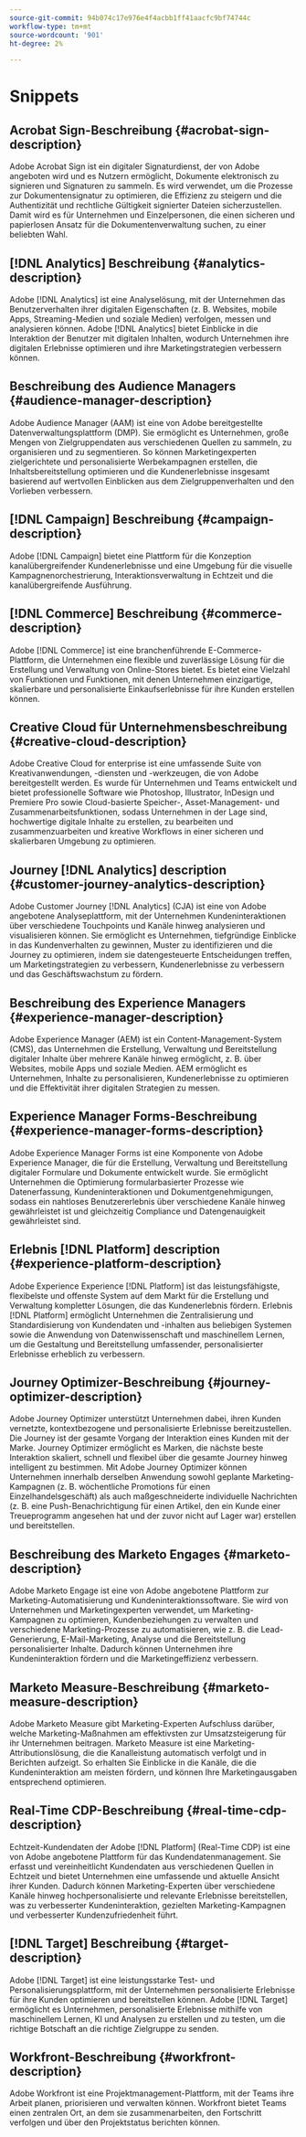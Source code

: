 ```yaml
---
source-git-commit: 94b074c17e976e4f4acbb1ff41aacfc9bf74744c
workflow-type: tm+mt
source-wordcount: '901'
ht-degree: 2%

---
```

# Snippets

## Acrobat Sign-Beschreibung {#acrobat-sign-description}

Adobe Acrobat Sign ist ein digitaler Signaturdienst, der von Adobe angeboten wird und es Nutzern ermöglicht, Dokumente elektronisch zu signieren und Signaturen zu sammeln. Es wird verwendet, um die Prozesse zur Dokumentensignatur zu optimieren, die Effizienz zu steigern und die Authentizität und rechtliche Gültigkeit signierter Dateien sicherzustellen. Damit wird es für Unternehmen und Einzelpersonen, die einen sicheren und papierlosen Ansatz für die Dokumentenverwaltung suchen, zu einer beliebten Wahl.

## [!DNL Analytics] Beschreibung {#analytics-description}

Adobe [!DNL Analytics] ist eine Analyselösung, mit der Unternehmen das Benutzerverhalten ihrer digitalen Eigenschaften (z. B. Websites, mobile Apps, Streaming-Medien und soziale Medien) verfolgen, messen und analysieren können. Adobe [!DNL Analytics] bietet Einblicke in die Interaktion der Benutzer mit digitalen Inhalten, wodurch Unternehmen ihre digitalen Erlebnisse optimieren und ihre Marketingstrategien verbessern können.

## Beschreibung des Audience Managers {#audience-manager-description}

Adobe Audience Manager (AAM) ist eine von Adobe bereitgestellte Datenverwaltungsplattform (DMP). Sie ermöglicht es Unternehmen, große Mengen von Zielgruppendaten aus verschiedenen Quellen zu sammeln, zu organisieren und zu segmentieren. So können Marketingexperten zielgerichtete und personalisierte Werbekampagnen erstellen, die Inhaltsbereitstellung optimieren und die Kundenerlebnisse insgesamt basierend auf wertvollen Einblicken aus dem Zielgruppenverhalten und den Vorlieben verbessern.

## [!DNL Campaign] Beschreibung {#campaign-description}

Adobe [!DNL Campaign] bietet eine Plattform für die Konzeption kanalübergreifender Kundenerlebnisse und eine Umgebung für die visuelle Kampagnenorchestrierung, Interaktionsverwaltung in Echtzeit und die kanalübergreifende Ausführung.

## [!DNL Commerce] Beschreibung {#commerce-description}

Adobe [!DNL Commerce] ist eine branchenführende E-Commerce-Plattform, die Unternehmen eine flexible und zuverlässige Lösung für die Erstellung und Verwaltung von Online-Stores bietet. Es bietet eine Vielzahl von Funktionen und Funktionen, mit denen Unternehmen einzigartige, skalierbare und personalisierte Einkaufserlebnisse für ihre Kunden erstellen können.

## Creative Cloud für Unternehmensbeschreibung {#creative-cloud-description}

Adobe Creative Cloud for enterprise ist eine umfassende Suite von Kreativanwendungen, -diensten und -werkzeugen, die von Adobe bereitgestellt werden. Es wurde für Unternehmen und Teams entwickelt und bietet professionelle Software wie Photoshop, Illustrator, InDesign und Premiere Pro sowie Cloud-basierte Speicher-, Asset-Management- und Zusammenarbeitsfunktionen, sodass Unternehmen in der Lage sind, hochwertige digitale Inhalte zu erstellen, zu bearbeiten und zusammenzuarbeiten und kreative Workflows in einer sicheren und skalierbaren Umgebung zu optimieren.

## Journey [!DNL Analytics] description {#customer-journey-analytics-description}

Adobe Customer Journey [!DNL Analytics] (CJA) ist eine von Adobe angebotene Analyseplattform, mit der Unternehmen Kundeninteraktionen über verschiedene Touchpoints und Kanäle hinweg analysieren und visualisieren können. Sie ermöglicht es Unternehmen, tiefgründige Einblicke in das Kundenverhalten zu gewinnen, Muster zu identifizieren und die Journey zu optimieren, indem sie datengesteuerte Entscheidungen treffen, um Marketingstrategien zu verbessern, Kundenerlebnisse zu verbessern und das Geschäftswachstum zu fördern.

## Beschreibung des Experience Managers {#experience-manager-description}

Adobe Experience Manager (AEM) ist ein Content-Management-System (CMS), das Unternehmen die Erstellung, Verwaltung und Bereitstellung digitaler Inhalte über mehrere Kanäle hinweg ermöglicht, z. B. über Websites, mobile Apps und soziale Medien. AEM ermöglicht es Unternehmen, Inhalte zu personalisieren, Kundenerlebnisse zu optimieren und die Effektivität ihrer digitalen Strategien zu messen.

## Experience Manager Forms-Beschreibung {#experience-manager-forms-description}

Adobe Experience Manager Forms ist eine Komponente von Adobe Experience Manager, die für die Erstellung, Verwaltung und Bereitstellung digitaler Formulare und Dokumente entwickelt wurde. Sie ermöglicht Unternehmen die Optimierung formularbasierter Prozesse wie Datenerfassung, Kundeninteraktionen und Dokumentgenehmigungen, sodass ein nahtloses Benutzererlebnis über verschiedene Kanäle hinweg gewährleistet ist und gleichzeitig Compliance und Datengenauigkeit gewährleistet sind.

## Erlebnis [!DNL Platform] description {#experience-platform-description}

Adobe Experience Experience [!DNL Platform] ist das leistungsfähigste, flexibelste und offenste System auf dem Markt für die Erstellung und Verwaltung kompletter Lösungen, die das Kundenerlebnis fördern. Erlebnis [!DNL Platform] ermöglicht Unternehmen die Zentralisierung und Standardisierung von Kundendaten und -inhalten aus beliebigen Systemen sowie die Anwendung von Datenwissenschaft und maschinellem Lernen, um die Gestaltung und Bereitstellung umfassender, personalisierter Erlebnisse erheblich zu verbessern.

## Journey Optimizer-Beschreibung {#journey-optimizer-description}

Adobe Journey Optimizer unterstützt Unternehmen dabei, ihren Kunden vernetzte, kontextbezogene und personalisierte Erlebnisse bereitzustellen. Die Journey ist der gesamte Vorgang der Interaktion eines Kunden mit der Marke. Journey Optimizer ermöglicht es Marken, die nächste beste Interaktion skaliert, schnell und flexibel über die gesamte Journey hinweg intelligent zu bestimmen. Mit Adobe Journey Optimizer können Unternehmen innerhalb derselben Anwendung sowohl geplante Marketing-Kampagnen (z. B. wöchentliche Promotions für einen Einzelhandelsgeschäft) als auch maßgeschneiderte individuelle Nachrichten (z. B. eine Push-Benachrichtigung für einen Artikel, den ein Kunde einer Treueprogramm angesehen hat und der zuvor nicht auf Lager war) erstellen und bereitstellen.

## Beschreibung des Marketo Engages {#marketo-description}

Adobe Marketo Engage ist eine von Adobe angebotene Plattform zur Marketing-Automatisierung und Kundeninteraktionssoftware. Sie wird von Unternehmen und Marketingexperten verwendet, um Marketing-Kampagnen zu optimieren, Kundenbeziehungen zu verwalten und verschiedene Marketing-Prozesse zu automatisieren, wie z. B. die Lead-Generierung, E-Mail-Marketing, Analyse und die Bereitstellung personalisierter Inhalte. Dadurch können Unternehmen ihre Kundeninteraktion fördern und die Marketingeffizienz verbessern.

## Marketo Measure-Beschreibung {#marketo-measure-description}

Adobe Marketo Measure gibt Marketing-Experten Aufschluss darüber, welche Marketing-Maßnahmen am effektivsten zur Umsatzsteigerung für ihr Unternehmen beitragen. Marketo Measure ist eine Marketing-Attributionslösung, die die Kanalleistung automatisch verfolgt und in Berichten aufzeigt. So erhalten Sie Einblicke in die Kanäle, die die Kundeninteraktion am meisten fördern, und können Ihre Marketingausgaben entsprechend optimieren.

## Real-Time CDP-Beschreibung {#real-time-cdp-description}

Echtzeit-Kundendaten der Adobe [!DNL Platform] (Real-Time CDP) ist eine von Adobe angebotene Plattform für das Kundendatenmanagement. Sie erfasst und vereinheitlicht Kundendaten aus verschiedenen Quellen in Echtzeit und bietet Unternehmen eine umfassende und aktuelle Ansicht ihrer Kunden. Dadurch können Marketing-Experten über verschiedene Kanäle hinweg hochpersonalisierte und relevante Erlebnisse bereitstellen, was zu verbesserter Kundeninteraktion, gezielten Marketing-Kampagnen und verbesserter Kundenzufriedenheit führt.

## [!DNL Target] Beschreibung {#target-description}

Adobe [!DNL Target] ist eine leistungsstarke Test- und Personalisierungsplattform, mit der Unternehmen personalisierte Erlebnisse für ihre Kunden optimieren und bereitstellen können. Adobe [!DNL Target] ermöglicht es Unternehmen, personalisierte Erlebnisse mithilfe von maschinellem Lernen, KI und Analysen zu erstellen und zu testen, um die richtige Botschaft an die richtige Zielgruppe zu senden.

## Workfront-Beschreibung {#workfront-description}

Adobe Workfront ist eine Projektmanagement-Plattform, mit der Teams ihre Arbeit planen, priorisieren und verwalten können. Workfront bietet Teams einen zentralen Ort, an dem sie zusammenarbeiten, den Fortschritt verfolgen und über den Projektstatus berichten können.
